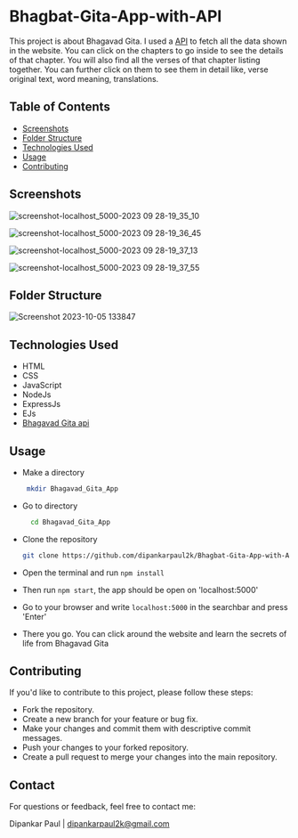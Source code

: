 # Bhagbat-Gita-App-with-API

This project is about Bhagavad Gita. I used a [API](https://rapidapi.com/bhagavad-gita-bhagavad-gita-default/api/bhagavad-gita3) to fetch all the data shown in the website. You can click on the chapters to go inside to see the details of that chapter. You will also find all the verses of that chapter listing together. You can further click on them to see them in detail like, verse original text, word meaning, translations.

## Table of Contents

- [Screenshots](#screenshots)
- [Folder Structure](#folder-structure)
- [Technologies Used](#technologies-used)
- [Usage](#usage)
- [Contributing](#contributing)

## Screenshots

![screenshot-localhost_5000-2023 09 28-19_35_10](https://github.com/dipankarpaul2k/Bhagbat-Gita-App-with-API/assets/136841290/2cc48b69-608b-4cab-85d8-48f2f221fa1f)

![screenshot-localhost_5000-2023 09 28-19_36_45](https://github.com/dipankarpaul2k/Bhagbat-Gita-App-with-API/assets/136841290/71706c29-ecd2-49b4-89a1-5b2f302af3d0)

![screenshot-localhost_5000-2023 09 28-19_37_13](https://github.com/dipankarpaul2k/Bhagbat-Gita-App-with-API/assets/136841290/446898f6-193e-47dd-9dd0-422571c1c057)

![screenshot-localhost_5000-2023 09 28-19_37_55](https://github.com/dipankarpaul2k/Bhagbat-Gita-App-with-API/assets/136841290/87afa216-da53-433c-8e2c-6cec1b4ec9ee)

## Folder Structure

![Screenshot 2023-10-05 133847](https://github.com/dipankarpaul2k/Bhagbat-Gita-App-with-API/assets/136841290/7241a0a5-e6a0-4429-8fcb-6a70ca85a481)


## Technologies Used

- HTML
- CSS
- JavaScript
- NodeJs
- ExpressJs
- EJs
- [Bhagavad Gita api](https://rapidapi.com/bhagavad-gita-bhagavad-gita-default/api/bhagavad-gita3)

## Usage

- Make a directory

  ```bash
   mkdir Bhagavad_Gita_App
  ```

- Go to directory

  ```bash
    cd Bhagavad_Gita_App
  ```

- Clone the repository

  ```bash
  git clone https://github.com/dipankarpaul2k/Bhagbat-Gita-App-with-API.git
  ```

- Open the terminal and run `npm install`
- Then run `npm start`, the app should be open on 'localhost:5000'
- Go to your browser and write `localhost:5000` in the searchbar and press 'Enter'
- There you go. You can click around the website and learn the secrets of life from Bhagavad Gita

## Contributing

If you'd like to contribute to this project, please follow these steps:

- Fork the repository.
- Create a new branch for your feature or bug fix.
- Make your changes and commit them with descriptive commit messages.
- Push your changes to your forked repository.
- Create a pull request to merge your changes into the main repository.

## Contact

For questions or feedback, feel free to contact me:

Dipankar Paul | dipankarpaul2k@gmail.com
